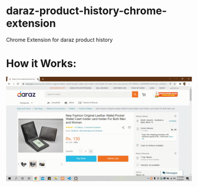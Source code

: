 # daraz-product-history-chrome-extension
Chrome Extension for daraz product history

# How it Works:

<img src="https://github.com/mnadeemasghar/daraz-product-history-chrome-extension/blob/9c3f2812f4ffe1511ce8c9fbd494c387cad220ff/how-it-works.gif" />
